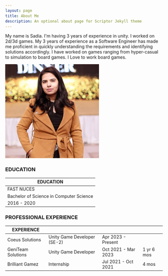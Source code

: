 ```yaml
---
layout: page
title: About Me
description: An optional about page for Scriptor Jekyll theme
---
```

My name is Sadia. I'm having 3 years of experience in unity. I worked on 2d/3d games. 
My 3 years of experience as a Software Engineer has made me proficient in quickly understanding the requirements and identifying solutions accordingly.
I have worked on games ranging from hyper-casual to simulation to board games. I Love to work board games.

<img src="images/about.jpg"  style="width: 300px; height: 300px;  object-fit: cover;">

### EDUCATION

|EDUCATION| 
| ------| 
| FAST NUCES |
| Bachelor of Science in Computer Science | 
| 2016 - 2020  | 

### PROFESSIONAL EXPERIENCE

|EXPERIENCE| | | |
| ------| ----- |----- |----- |
|Coeus Solutions | Unity Game Developer (SE-2) | Apr 2023 - Present |  |
|GeniTeam Solutions | Unity Game Developer | Oct 2021 - Mar 2023 | 1 yr 6 mos |
|Brilliant Gamez| Internship | Jul 2021 - Oct 2021  | 4 mos |


